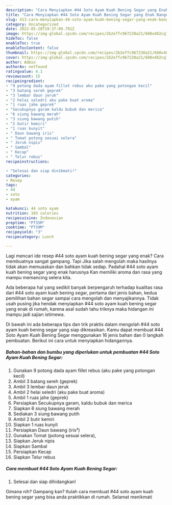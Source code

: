 ```yaml
---
description: "Cara Menyiapkan #44 Soto Ayam Kuah Bening Segar yang Enak Banget, Buat Buka Puasa Sempurna"
title: "Cara Menyiapkan #44 Soto Ayam Kuah Bening Segar yang Enak Banget, Buat Buka Puasa Sempurna"
slug: 413-cara-menyiapkan-44-soto-ayam-kuah-bening-segar-yang-enak-banget-buat-buka-puasa-sempurna
category: Uncategorized
date: 2022-05-20T19:37:09.791Z
image: https://img-global.cpcdn.com/recipes/2b2effc967238a21/680x482cq70/44-soto-ayam-kuah-bening-segar-foto-resep-utama.jpg
hideToc: false
enableToc: true
enableTocContent: false
thumbnail: https://img-global.cpcdn.com/recipes/2b2effc967238a21/680x482cq70/44-soto-ayam-kuah-bening-segar-foto-resep-utama.jpg
cover: https://img-global.cpcdn.com/recipes/2b2effc967238a21/680x482cq70/44-soto-ayam-kuah-bening-segar-foto-resep-utama.jpg
author: Admin
authorAv: notfound
ratingvalue: 4.1
reviewcount: 15
recipeingredient:
- "9 potong dada ayam fillet rebus aku pake yang potongan kecil"
- "3 batang sereh geprek"
- "3 lembar daun jeruk"
- "2 helai seledri aku pake buat aroma"
- "1 ruas jahe geprek"
- "Secukupnya garam kaldu bubuk dan merica"
- "6 siung bawang merah"
- "3 siung bawang putih"
- "2 butir kemiri"
- "1 ruas kunyit"
- " Daun bawang iris"
- " Tomat potong sesuai selera"
- " Jeruk nipis"
- " Sambal"
- " Kecap"
- " Telur rebus"
recipeinstructions:

- "Selesai dan siap dinikmati!"
categories:
- Resep
tags:
- 44
- soto
- ayam

katakunci: 44 soto ayam 
nutrition: 103 calories
recipecuisine: Indonesian
preptime: "PT35M"
cooktime: "PT39M"
recipeyield: "3"
recipecategory: Lunch

---
```



Lagi mencari ide resep #44 soto ayam kuah bening segar yang enak? Cara membuatnya sangat gampang. Tapi Jika salah mengolah maka hasilnya tidak akan memuaskan dan bahkan tidak sedap. Padahal #44 soto ayam kuah bening segar yang enak harusnya Kan memiliki aroma dan rasa yang mampu memancing selera kita.




Ada beberapa hal yang sedikit banyak berpengaruh terhadap kualitas rasa dari #44 soto ayam kuah bening segar, pertama dari jenis bahan, kedua pemilihan bahan segar sampai cara mengolah dan menyajikannya. Tidak usah pusing jika hendak menyiapkan #44 soto ayam kuah bening segar yang enak di rumah, karena asal sudah tahu triknya maka hidangan ini mampu jadi sajian istimewa.


Di bawah ini ada beberapa tips dan trik praktis dalam mengolah #44 soto ayam kuah bening segar yang siap dikreasikan. Kamu dapat membuat #44 Soto Ayam Kuah Bening Segar menggunakan 16 jenis bahan dan 0 langkah pembuatan. Berikut ini cara untuk menyiapkan hidangannya.

<!--inarticleads1-->

##### Bahan-bahan dan bumbu yang diperlukan untuk pembuatan #44 Soto Ayam Kuah Bening Segar:

1. Gunakan 9 potong dada ayam fillet rebus (aku pake yang potongan kecil)
1. Ambil 3 batang sereh (geprek)
1. Ambil 3 lembar daun jeruk
1. Ambil 2 helai seledri (aku pake buat aroma)
1. Ambil 1 ruas jahe (geprek)
1. Persiapkan Secukupnya garam, kaldu bubuk dan merica
1. Siapkan 6 siung bawang merah
1. Sediakan 3 siung bawang putih
1. Ambil 2 butir kemiri
1. Siapkan 1 ruas kunyit
1. Persiapkan  Daun bawang (iris²)
1. Gunakan  Tomat (potong sesuai selera),
1. Siapkan  Jeruk nipis
1. Siapkan  Sambal
1. Persiapkan  Kecap
1. Siapkan  Telur rebus




<!--inarticleads2-->

##### Cara membuat #44 Soto Ayam Kuah Bening Segar:


1. Selesai dan siap dihidangkan!



Gimana nih? Gampang kan? Itulah cara membuat #44 soto ayam kuah bening segar yang bisa anda praktikkan di rumah. Selamat menikmati
